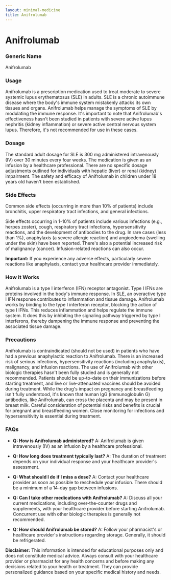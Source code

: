 ```yaml
---
layout: minimal-medicine
title: Anifrolumab
---
```


# Anifrolumab
### Generic Name
Anifrolumab

### Usage
Anifrolumab is a prescription medication used to treat moderate to severe systemic lupus erythematosus (SLE) in adults.  SLE is a chronic autoimmune disease where the body's immune system mistakenly attacks its own tissues and organs. Anifrolumab helps manage the symptoms of SLE by modulating the immune response.  It's important to note that Anifrolumab's effectiveness hasn't been studied in patients with severe active lupus nephritis (kidney inflammation) or severe active central nervous system lupus.  Therefore, it's not recommended for use in these cases.

### Dosage
The standard adult dosage for SLE is 300 mg administered intravenously (IV) over 30 minutes every four weeks.  The medication is given as an infusion by a healthcare professional.  There are no specific dosage adjustments outlined for individuals with hepatic (liver) or renal (kidney) impairment.  The safety and efficacy of Anifrolumab in children under 18 years old haven't been established.

### Side Effects
Common side effects (occurring in more than 10% of patients) include bronchitis, upper respiratory tract infections, and general infections.

Side effects occurring in 1-10% of patients include various infections (e.g., herpes zoster), cough, respiratory tract infections, hypersensitivity reactions, and the development of antibodies to the drug.  In rare cases (less than 1%), anaphylaxis (a severe allergic reaction) and angioedema (swelling under the skin) have been reported.  There's also a potential increased risk of malignancy (cancer).  Infusion-related reactions can also occur.

**Important:** If you experience any adverse effects, particularly severe reactions like anaphylaxis,  contact your healthcare provider immediately.

### How it Works
Anifrolumab is a type I interferon (IFN) receptor antagonist.  Type I IFNs are proteins involved in the body's immune response.  In SLE, an overactive type I IFN response contributes to inflammation and tissue damage. Anifrolumab works by binding to the type I interferon receptor, blocking the action of type I IFNs. This reduces inflammation and helps regulate the immune system.  It does this by inhibiting the signaling pathway triggered by type I interferons, thereby dampening the immune response and preventing the associated tissue damage.


### Precautions
Anifrolumab is contraindicated (should not be used) in patients who have had a previous anaphylactic reaction to Anifrolumab.  There is an increased risk of serious infections, hypersensitivity reactions (including anaphylaxis), malignancy, and infusion reactions.  The use of Anifrolumab with other biologic therapies hasn't been fully studied and is generally not recommended.  Patients should be up-to-date on their immunizations before starting treatment, and live or live-attenuated vaccines should be avoided during treatment.  While the drug's impact on pregnancy and breastfeeding isn't fully understood, it's known that human IgG (immunoglobulin G) antibodies, like Anifrolumab, can cross the placenta and may be present in breast milk.  Careful consideration of potential risks and benefits is crucial for pregnant and breastfeeding women.  Close monitoring for infections and hypersensitivity is essential during treatment.


### FAQs

* **Q: How is Anifrolumab administered?**  A: Anifrolumab is given intravenously (IV) as an infusion by a healthcare professional.

* **Q: How long does treatment typically last?** A:  The duration of treatment depends on your individual response and your healthcare provider's assessment.

* **Q: What should I do if I miss a dose?** A: Contact your healthcare provider as soon as possible to reschedule your infusion.  There should be a minimum of a 14-day gap between infusions.

* **Q: Can I take other medications with Anifrolumab?** A:  Discuss all your current medications, including over-the-counter drugs and supplements, with your healthcare provider before starting Anifrolumab.  Concurrent use with other biologic therapies is generally not recommended.

* **Q: How should Anifrolumab be stored?** A: Follow your pharmacist's or healthcare provider's instructions regarding storage. Generally, it should be refrigerated.


**Disclaimer:** This information is intended for educational purposes only and does not constitute medical advice.  Always consult with your healthcare provider or pharmacist for any health concerns and before making any decisions related to your health or treatment.  They can provide personalized guidance based on your specific medical history and needs.
